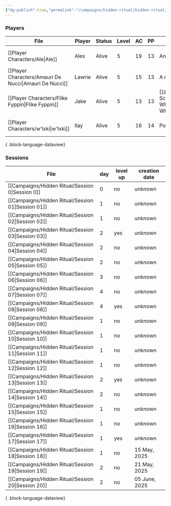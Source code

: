 ```yaml
---
{"dg-publish":true,"permalink":"/campaigns/hidden-ritual/hidden-ritual/","tags":["CampaignSummary"]}
---
```


### Players
| File                                                      | Player | Status | Level | AC | PP | Special Features                                                   | Race                                                    | Class   | Age             |
| --------------------------------------------------------- | ------ | ------ | ----- | -- | -- | ------------------------------------------------------------------ | ------------------------------------------------------- | ------- | --------------- |
| [[Player Characters/Ale\|Ale]]                         | Alex   | Alive  | 5     | 19 | 13 | An ex-battle cleric                                                | [[Lore/Bestiary/Human\|Human]]                       | Cleric  | 45 (as of 1491) |
| [[Player Characters/Amauri De Nucci\|Amauri De Nucci]] | Lawrie | Alive  | 5     | 15 | 13 | A noble in Gefestmere                                              | [[Lore/Bestiary/Human\|Human]]                       | Wizard  | \-              |
| [[Player Characters/Flike Fyppin\|Flike Fyppin]]       | Jake   | Alive  | 5     | 13 | 13 | [[z_DM Screen/References/Magic Wheel Spins\|Magic Wheel Spins]] | [[Lore/Bestiary/Mapach or Tanuki\|Mapach or Tanuki]] | Warlock | 10 (as of 1491) |
| [[Player Characters/w'Ixki\|w'Ixki]]                   | Ilay   | Alive  | 5     | 16 | 14 | Poisonous Skin                                                     | [[Lore/Bestiary/Grung or Tripkee\|Grung or Tripkee]] | Ranger  | 9 (as of 1491)  |

{ .block-language-dataview}

### Sessions
| File                                                  | day | level up | creation date |
| ----------------------------------------------------- | --- | -------- | ------------- |
| [[Campaigns/Hidden Ritual/Session 0\|Session 0]]   | 0   | no       | unknown       |
| [[Campaigns/Hidden Ritual/Session 01\|Session 01]] | 1   | no       | unknown       |
| [[Campaigns/Hidden Ritual/Session 02\|Session 02]] | 1   | no       | unknown       |
| [[Campaigns/Hidden Ritual/Session 03\|Session 03]] | 2   | yes      | unknown       |
| [[Campaigns/Hidden Ritual/Session 04\|Session 04]] | 2   | no       | unknown       |
| [[Campaigns/Hidden Ritual/Session 05\|Session 05]] | 2   | no       | unknown       |
| [[Campaigns/Hidden Ritual/Session 06\|Session 06]] | 3   | no       | unknown       |
| [[Campaigns/Hidden Ritual/Session 07\|Session 07]] | 4   | no       | unknown       |
| [[Campaigns/Hidden Ritual/Session 08\|Session 08]] | 4   | yes      | unknown       |
| [[Campaigns/Hidden Ritual/Session 09\|Session 09]] | 1   | no       | unknown       |
| [[Campaigns/Hidden Ritual/Session 10\|Session 10]] | 1   | no       | unknown       |
| [[Campaigns/Hidden Ritual/Session 11\|Session 11]] | 1   | no       | unknown       |
| [[Campaigns/Hidden Ritual/Session 12\|Session 12]] | 1   | no       | unknown       |
| [[Campaigns/Hidden Ritual/Session 13\|Session 13]] | 2   | yes      | unknown       |
| [[Campaigns/Hidden Ritual/Session 14\|Session 14]] | 2   | no       | unknown       |
| [[Campaigns/Hidden Ritual/Session 15\|Session 15]] | 1   | no       | unknown       |
| [[Campaigns/Hidden Ritual/Session 16\|Session 16]] | 1   | no       | unknown       |
| [[Campaigns/Hidden Ritual/Session 17\|Session 17]] | 1   | yes      | unknown       |
| [[Campaigns/Hidden Ritual/Session 18\|Session 18]] | 1   | no       | 15 May, 2025  |
| [[Campaigns/Hidden Ritual/Session 19\|Session 19]] | 2   | no       | 21 May, 2025  |
| [[Campaigns/Hidden Ritual/Session 20\|Session 20]] | 2   | no       | 05 June, 2025 |

{ .block-language-dataview}
